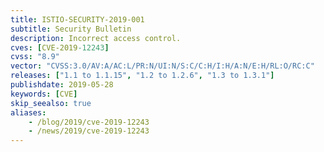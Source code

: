 ```yaml
---
title: ISTIO-SECURITY-2019-001
subtitle: Security Bulletin
description: Incorrect access control.
cves: [CVE-2019-12243]
cvss: "8.9"
vector: "CVSS:3.0/AV:A/AC:L/PR:N/UI:N/S:C/C:H/I:H/A:N/E:H/RL:O/RC:C"
releases: ["1.1 to 1.1.15", "1.2 to 1.2.6", "1.3 to 1.3.1"]
publishdate: 2019-05-28
keywords: [CVE]
skip_seealso: true
aliases:
    - /blog/2019/cve-2019-12243
    - /news/2019/cve-2019-12243
---
```

